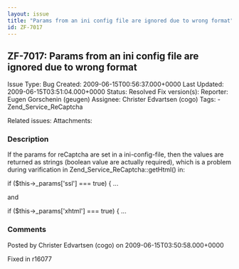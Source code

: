 ```yaml
---
layout: issue
title: "Params from an ini config file are ignored due to wrong format"
id: ZF-7017
---
```


ZF-7017: Params from an ini config file are ignored due to wrong format
-----------------------------------------------------------------------

 Issue Type: Bug Created: 2009-06-15T00:56:37.000+0000 Last Updated: 2009-06-15T03:51:04.000+0000 Status: Resolved Fix version(s): 
 Reporter:  Eugen Gorschenin (geugen)  Assignee:  Christer Edvartsen (cogo)  Tags: - Zend\_Service\_ReCaptcha
 
 Related issues: 
 Attachments: 
### Description

If the params for reCaptcha are set in a ini-config-file, then the values are returned as strings (boolean value are actually required), which is a problem during varification in Zend\_Service\_ReCaptcha::getHtml() in:

if ($this->\_params['ssl'] === true) { ...

and

if ($this->\_params['xhtml'] === true) { ...

 

 

### Comments

Posted by Christer Edvartsen (cogo) on 2009-06-15T03:50:58.000+0000

Fixed in r16077

 

 